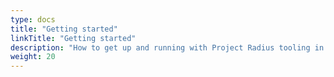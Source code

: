 ```yaml
---
type: docs
title: "Getting started"
linkTitle: "Getting started"
description: "How to get up and running with Project Radius tooling in just a few minutes"
weight: 20
---
```

